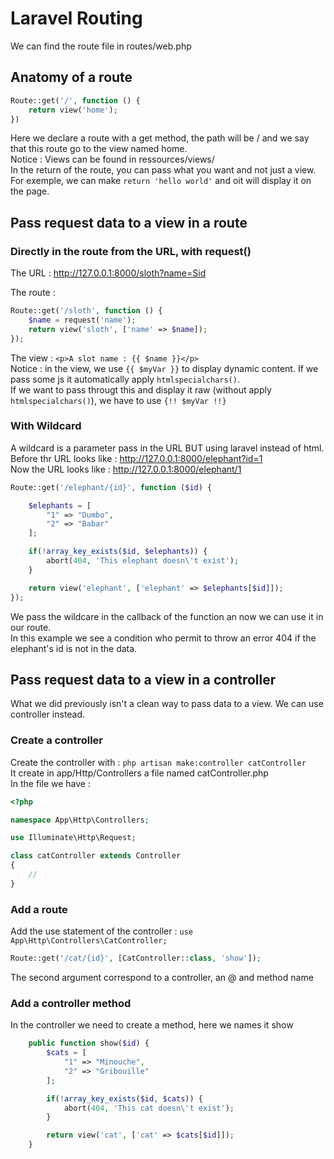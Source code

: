# Laravel Routing

We can find the route file in routes/web.php

## Anatomy of a route

```php
Route::get('/', function () {
    return view('home');
})
```

Here we declare a route with a get method, the path will be / and we say that this route go to the view named home.  
Notice : Views can be found in ressources/views/  
In the return of the route, you can pass what you want and not just a view. For exemple, we can make `return 'hello world'` and oit will display it on the page.


## Pass request data to a view in a route

### Directly in the route from the URL, with request()

The URL : http://127.0.0.1:8000/sloth?name=Sid  

The route :  
```php
Route::get('/sloth', function () {
    $name = request('name');
    return view('sloth', ['name' => $name]);
});
```

The view : `<p>A slot name : {{ $name }}</p>`  
Notice : in the view, we use `{{ $myVar }}` to display  dynamic content. If we pass some js it automatically apply `htmlspecialchars()`.   
If we want to pass througt this and display it raw (without apply `htmlspecialchars()`), we have to use `{!! $myVar !!}`


### With Wildcard

A wildcard is a parameter pass in the URL BUT using laravel instead of html.   
Before thr URL looks like : http://127.0.0.1:8000/elephant?id=1  
Now the URL looks like : http://127.0.0.1:8000/elephant/1

```php
Route::get('/elephant/{id}', function ($id) {

    $elephants = [
        "1" => "Dumbo",
        "2" => "Babar"
    ];

    if(!array_key_exists($id, $elephants)) {
        abort(404, 'This elephant doesn\'t exist');
    }

    return view('elephant', ['elephant' => $elephants[$id]]);
});
```

We pass the wildcare in the callback of the function an now we can use it in our route.  
In this example we see a condition who permit to throw an error 404 if the elephant's id is not in the data.


## Pass request data to a view in a controller

What we did previously isn't a clean way to pass data to a view. We can use controller instead.  


### Create a controller

Create the controller with : `php artisan make:controller catController`   
It create in app/Http/Controllers a file named catController.php   
In the file we have : 
```php
<?php

namespace App\Http\Controllers;

use Illuminate\Http\Request;

class catController extends Controller
{
    //
}
```

### Add a route

Add the use statement of the controller : `use App\Http\Controllers\CatController;`

```php
Route::get('/cat/{id}', [CatController::class, 'show']);
```
The second argument correspond to a controller, an @ and method name

### Add a controller method

In the controller we need to create a method, here we names it show   
```php
    public function show($id) {
        $cats = [
            "1" => "Minouche",
            "2" => "Gribouille"
        ];

        if(!array_key_exists($id, $cats)) {
            abort(404, 'This cat doesn\'t exist');
        }

        return view('cat', ['cat' => $cats[$id]]);
    }
```